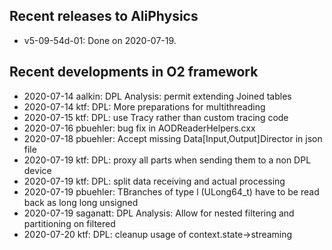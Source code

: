 ## Recent releases to AliPhysics
- v5-09-54d-01: Done on 2020-07-19.
## Recent developments in O2 framework
- 2020-07-14 aalkin: DPL Analysis: permit extending Joined tables
- 2020-07-14 ktf: DPL: More preparations for multithreading
- 2020-07-15 ktf: DPL: use Tracy rather than custom tracing code
- 2020-07-16 pbuehler: bug fix in AODReaderHelpers.cxx
- 2020-07-18 pbuehler: Accept missing Data[Input,Output]Director in json file
- 2020-07-19 ktf: DPL: proxy all parts when sending them to a non DPL device
- 2020-07-19 ktf: DPL: split data receiving and actual processing
- 2020-07-19 pbuehler: TBranches of type l (ULong64_t) have to be read back as long long unsigned
- 2020-07-19 saganatt: DPL Analysis: Allow for nested filtering and partitioning on filtered
- 2020-07-20 ktf: DPL: cleanup usage of context.state->streaming

